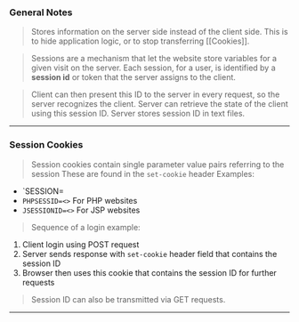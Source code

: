 
### General Notes

> Stores information on the server side instead of the client side.
> This is to hide application logic, or to stop transferring [[Cookies]].

> Sessions are a mechanism that let the website store variables for a given visit on the server.
> Each session, for a user, is identified by a **session id** or token that the server assigns to the client.

> Client can then present this ID to the server in every request, so the server recognizes the client.
> Server can retrieve the state of the client using this session ID. 
> Server stores session ID in text files.

---

### Session Cookies

> Session cookies contain single parameter value pairs referring to the session
> These are found in the `set-cookie` header
> Examples:
* `SESSION=<session-ID>
* `PHPSESSID=<>` For PHP websites
* `JSESSIONID=<>` For JSP websites

>Sequence of a login example:
1. Client login using POST request
2. Server sends response with `set-cookie` header field that contains the session ID
3. Browser then uses this cookie that contains the session ID for further requests

> Session ID can also be transmitted via GET requests.

---
